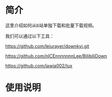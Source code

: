 # 简介

这里介绍如何从b站单独下载和批量下载视频。

我们可以通过以下工具：

https://github.com/leiurayer/downkyi.git

https://github.com/nICEnnnnnnnLee/BilibiliDown

https://github.com/iawia002/lux

# 使用说明


